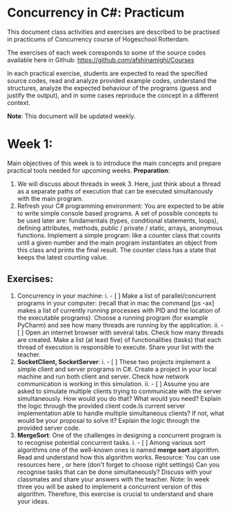# Concurrency in C#: Practicum

This document class activities and exercises are described to be practised in practicums of Concurrency course of Hogeschool Rotterdam.

The exercises of each week coresponds to some of the source codes available here in Github:
https://github.com/afshinamighi/Courses

In each practical exercise, students are expected to read the specified source codes, read and analyze provided example codes, understand the structures, analyze the expected behaviour of the programs (guess and justify the output), and in some cases reproduce the concept in a different context.

**Note**: This document will be updated weekly. 



# Week 1: 
Main objectives of this week is to introduce the main concepts and prepare practical tools needed for upcoming weeks.
**Preparation**:
1. We will discuss about threads in week 3. Here, just think about a thread as a separate paths of execution that can be executed simultanously with the main program.
2. Refresh your C# programming environment: You are expected to be able to write simple console based programs. A set of possible concepts to be used later are: fundamentals (types, conditional statements, loops), defining attributes, methods, public / private / static, arrays, anonymous functions. Implement a simple program: like a counter class that counts until a given number and the main program instantiates an object from this class and prints the final result. The counter class has a state that keeps the latest counting value.



## Exercises:
1. Concurrency in your machine:
	i. - [ ] Make a list of parallel/concurrent programs in your computer: (recall that in mac the command [ps -ax] makes a list of currently running processes with PID and the location of the executable programs). Choose a running program (for example PyCharm) and see how many threads are running by the application.
	ii. - [ ] Open an internet browser with several tabs. Check how many threads are created. Make a list (at least five) of functionalities (tasks) that each thread of execution is responsible to execute. Share your list with the teacher.
2. **SocketClient, SocketServer**: 
	i. - [ ] These two projects implement a simple client and server programs in C#. Create a project in your local machine and run both client and server. Check how network communication is working in this simulation. 
	ii. - [ ] Assume you are asked to simulate multiple clients trying to communicate with the server simultaneously. How would you do that? What would you need? Explain the logic through the provided client code.Is current server implementation able to handle multiple simultaneous clients? If not, what would be your proposal to solve it? Explain the logic through the provided server code.
3. **MergeSort**: One of the challenges in designing a concurrent program is to recognise potential concurrent tasks. 
	i. - [ ] Among various sort algorithms one of the well-known ones is named **merge sort** algorithm. Read and understand how this algorithm works.
Resource: You can use resources here , or here (don't forget to choose right settings) 
Can you recognise tasks that can be done simultaneously? Discuss with your classmates and share your answers with the teacher. 
Note: In week three you will be asked to implement a concurrent version of this algorithm. Therefore, this exercise is crucial to understand and share your ideas. 
